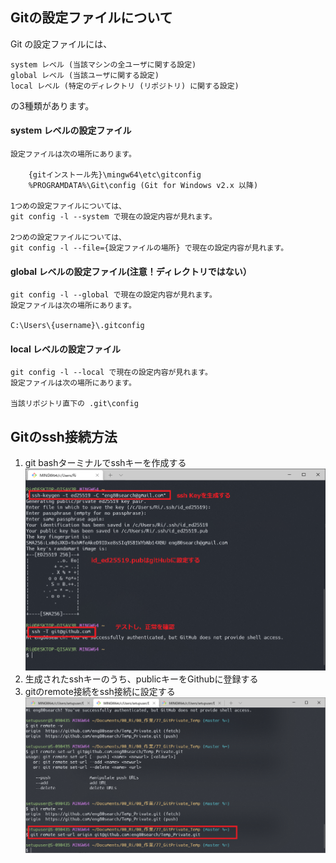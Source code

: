 ## Gitの設定ファイルについて

Git の設定ファイルには、

    system レベル (当該マシンの全ユーザに関する設定)
    global レベル (当該ユーザに関する設定)
    local レベル (特定のディレクトリ (リポジトリ) に関する設定)
の3種類があります。

#### system レベルの設定ファイル

    設定ファイルは次の場所にあります。

        {gitインストール先}\mingw64\etc\gitconfig
        %PROGRAMDATA%\Git\config (Git for Windows v2.x 以降)

    1つめの設定ファイルについては、
    git config -l --system で現在の設定内容が見れます。

    2つめの設定ファイルについては、
    git config -l --file={設定ファイルの場所} で現在の設定内容が見れます。

#### global レベルの設定ファイル(注意！ディレクトリではない）

    git config -l --global で現在の設定内容が見れます。
    設定ファイルは次の場所にあります。

    C:\Users\{username}\.gitconfig

#### local レベルの設定ファイル

    git config -l --local で現在の設定内容が見れます。
    設定ファイルは次の場所にあります。

    当該リポジトリ直下の .git\config

## Gitのssh接続方法

1. git bashターミナルでsshキーを作成する
![sshキー作成](./11_image/sshキー作成.png)
2. 生成されたsshキーのうち、publicキーをGithubに登録する
1. gitのremote接続をssh接続に設定する
![ssh方式でremote接続](./11_image/ssh接続.png)

